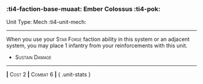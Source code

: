 ### :ti4-faction-base-muaat: **Ember Colossus** :ti4-pok:

Unit Type: Mech :ti4-unit-mech:

---

When you use your <span style="font-variant:small-caps;">Star Forge</span> faction ability in this system or an adjacent system, you may place 1 infantry from your reinforcements with this unit.

* <span style="font-variant:small-caps;">Sustain Damage</span> 

---

__|__ <span style="font-variant:small-caps;">Cost 2</span> __|__ <span style="font-variant:small-caps;">Combat 6</span> __|__
{ .unit-stats }

